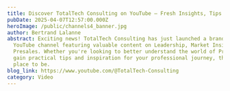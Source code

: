 ```yaml
---
title: Discover TotalTech Consulting on YouTube – Fresh Insights, Tips & Inspiration!
pubDate: 2025-04-07T12:57:00.000Z
heroImage: /public/channels4_banner.jpg
author: Bertrand Lalanne
abstract: Exciting news! TotalTech Consulting has just launched a brand-new
  YouTube channel featuring valuable content on Leadership, Market Insights, and
  Presales. Whether you're looking to better understand the world of Presales or
  gain practical tips and inspiration for your professional journey, this is the
  place to be.
blog_link: https://www.youtube.com/@TotalTech-Consulting
category: Video
---
```

